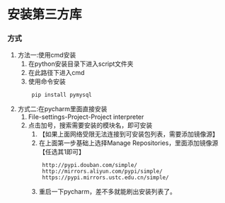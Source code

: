 # 安装第三方库
### 方式
1. 方法一:使用cmd安装
   1. 在python安装目录下进入script文件夹
   2. 在此路径下进入cmd
   3. 使用命令安装
      ```
       pip install pymysql
      ```
2. 方式二:在pycharm里面直接安装
   1. File-settings-Project-Project interpreter
   2. 点击加号，搜索需要安装的模块名，即可安装
      1. 【如果上面网络受限无法连接到可安装包列表，需要添加镜像源】
      2.  在上面第一步基础上选择Manage Repositories，里面添加镜像源【任选其1即可】
          ```
           http://pypi.douban.com/simple/
           http://mirrors.aliyun.com/pypi/simple/
           https://pypi.mirrors.ustc.edu.cn/simple/
          ```
      3. 重启一下pycharm，差不多就能刷出安装列表了。
